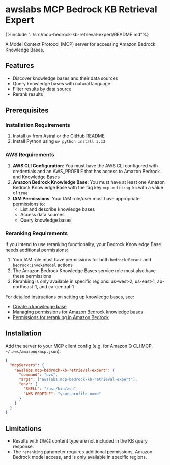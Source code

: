 # awslabs MCP Bedrock KB Retrieval Expert

{%include "../src/mcp-bedrock-kb-retrieval-expert/README.md"%}

A Model Context Protocol (MCP) server for accessing Amazon Bedrock Knowledge Bases.

## Features

- Discover knowledge bases and their data sources
- Query knowledge bases with natural language
- Filter results by data source
- Rerank results

## Prerequisites

### Installation Requirements

1. Install `uv` from [Astral](https://docs.astral.sh/uv/getting-started/installation/) or the [GitHub README](https://github.com/astral-sh/uv#installation)
2. Install Python using `uv python install 3.13`

### AWS Requirements

1. **AWS CLI Configuration**: You must have the AWS CLI configured with credentials and an AWS_PROFILE that has access to Amazon Bedrock and Knowledge Bases
2. **Amazon Bedrock Knowledge Base**: You must have at least one Amazon Bedrock Knowledge Base with the tag key `mcp-multirag-kb` with a value of `true`
3. **IAM Permissions**: Your IAM role/user must have appropriate permissions to:
   - List and describe knowledge bases
   - Access data sources
   - Query knowledge bases

### Reranking Requirements

If you intend to use reranking functionality, your Bedrock Knowledge Base needs additional permissions:

1. Your IAM role must have permissions for both `bedrock:Rerank` and `bedrock:InvokeModel` actions
2. The Amazon Bedrock Knowledge Bases service role must also have these permissions
3. Reranking is only available in specific regions: us-west-2, us-east-1, ap-northeast-1, and ca-central-1

For detailed instructions on setting up knowledge bases, see:

- [Create a knowledge base](https://docs.aws.amazon.com/bedrock/latest/userguide/knowledge-base-create.html)
- [Managing permissions for Amazon Bedrock knowledge bases](https://docs.aws.amazon.com/bedrock/latest/userguide/knowledge-base-prereq-permissions-general.html)
- [Permissions for reranking in Amazon Bedrock](https://docs.aws.amazon.com/bedrock/latest/userguide/rerank-prereq.html)

## Installation

Add the server to your MCP client config (e.g. for Amazon Q CLI MCP, `~/.aws/amazonq/mcp.json`):

```json
{
  "mcpServers": {
    "awslabs.mcp-bedrock-kb-retrieval-expert": {
      "command": "uvx",
      "args": ["awslabs.mcp-bedrock-kb-retrieval-expert"],
      "env": {
        "SHELL": "/usr/bin/zsh",
        "AWS_PROFILE": "your-profile-name"
      }
    }
  }
}
```

## Limitations

- Results with `IMAGE` content type are not included in the KB query response.
- The `reranking` parameter requires additional permissions, Amazon Bedrock model access, and is only available in specific regions.
